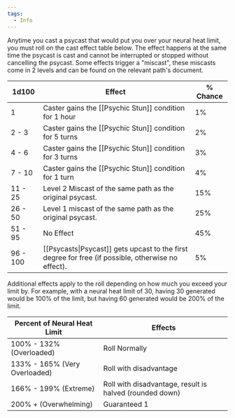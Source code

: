 ```yaml
---
tags:
  - Info
---
```

Anytime you cast a psycast that would put you over your neural heat limit, you must roll on the cast effect table below. The effect happens at the same time the psycast is cast and cannot be interrupted or stopped without cancelling the psycast. Some effects trigger a "miscast", these miscasts come in 2 levels and can be found on the relevant path's document.

| 1d100    | Effect                                                                                             | % Chance |
| -------- | -------------------------------------------------------------------------------------------------- | -------- |
| 1        | Caster gains the [[Psychic Stun]] condition for 1 hour                                             | 1%       |
| 2 - 3    | Caster gains the [[Psychic Stun]] condition for 5 turns                                            | 2%       |
| 4 - 6    | Caster gains the [[Psychic Stun]] condition for 3 turns                                            | 3%       |
| 7 - 10   | Caster gains the [[Psychic Stun]] condition for 1 turn                                             | 4%       |
| 11 - 25  | Level 2 Miscast of the same path as the original psycast.                                          | 15%      |
| 26 - 50  | Level 1 miscast of the same path as the original psycast.                                          | 25%      |
| 51 - 95  | No Effect                                                                                          | 45%      |
| 96 - 100 | [[Psycasts\|Psycast]] gets upcast to the first degree for free (if possible, otherwise no effect). | 5%       |

Additional effects apply to the roll depending on how much you exceed your limit by. For example, with a neural heat limit of 30, having 30 generated would be 100% of the limit, but having 60 generated would be 200% of the limit.

| Percent of Neural Heat Limit  | Effects                                                 |
| ----------------------------- | ------------------------------------------------------- |
| 100% - 132% (Overloaded)      | Roll Normally                                           |
| 133% - 165% (Very Overloaded) | Roll with disadvantage                                  |
| 166% - 199% (Extreme)         | Roll with disadvantage, result is halved (rounded down) |
| 200% + (Overwhelming)         | Guaranteed 1                                            |
